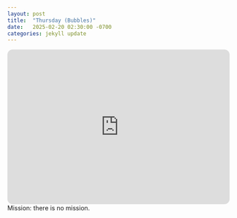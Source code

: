 ```yaml
---
layout: post
title:  "Thursday (Bubbles)"
date:   2025-02-20 02:30:00 -0700
categories: jekyll update
---
```

<iframe style="border-radius:12px" src="https://open.spotify.com/embed/playlist/5UtpOoNxZDSkcDMEakM4aY?utm_source=generator" width="100%" height="352" frameBorder="0" allowfullscreen="" allow="autoplay; clipboard-write; encrypted-media; fullscreen; picture-in-picture" loading="lazy"></iframe>
Mission: there is no mission.
